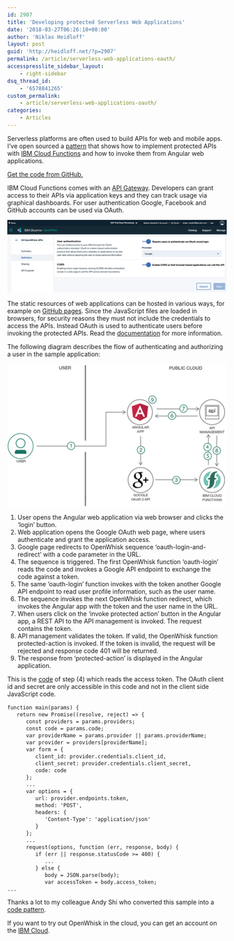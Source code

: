 ```yaml
---
id: 2907
title: 'Developing protected Serverless Web Applications'
date: '2018-03-27T06:26:10+00:00'
author: 'Niklas Heidloff'
layout: post
guid: 'http://heidloff.net/?p=2907'
permalink: /article/serverless-web-applications-oauth/
accesspresslite_sidebar_layout:
    - right-sidebar
dsq_thread_id:
    - '6578841265'
custom_permalink:
    - article/serverless-web-applications-oauth/
categories:
    - Articles
---
```


Serverless platforms are often used to build APIs for web and mobile apps. I’ve open sourced a [pattern](https://developer.ibm.com/code/patterns/develop-protected-serverless-web-applications/) that shows how to implement protected APIs with [IBM Cloud Functions](https://console.bluemix.net/openwhisk/) and how to invoke them from Angular web applications.

[Get the code from GitHub.](https://github.com/IBM/IBM-function-webapp)

IBM Cloud Functions comes with an [API Gateway](https://console.bluemix.net/docs/openwhisk/openwhisk_apigateway.html#openwhisk_apigateway). Developers can grant access to their APIs via application keys and they can track usage via graphical dashboards. For user authentication Google, Facebook and GitHub accounts can be used via OAuth.

![image](/assets/img/2018/03/serverless-webapp-1.png)

The static resources of web applications can be hosted in various ways, for example on [GitHub pages](https://console.bluemix.net/docs/tutorials/serverless-api-webapp.html?pos=2#serverless-web-application-and-api). Since the JavaScript files are loaded in browsers, for security reasons they must not include the credentials to access the APIs. Instead OAuth is used to authenticate users before invoking the protected APIs. Read the [documentation](https://console.bluemix.net/docs/apis/management/manage_apis.html#settings_api) for more information.

The following diagram describes the flow of authenticating and authorizing a user in the sample application:

![image](/assets/img/2018/03/pattern-protected-app.png)

1. User opens the Angular web application via web browser and clicks the ‘login’ button.
2. Web application opens the Google OAuth web page, where users authenticate and grant the application access.
3. Google page redirects to OpenWhisk sequence ‘oauth-login-and-redirect’ with a code parameter in the URL.
4. The sequence is triggered. The first OpenWhisk function ‘oauth-login’ reads the code and invokes a Google API endpoint to exchange the code against a token.
5. The same ‘oauth-login’ function invokes with the token another Google API endpoint to read user profile information, such as the user name.
6. The sequence invokes the next OpenWhisk function redirect, which invokes the Angular app with the token and the user name in the URL.
7. When users click on the ‘invoke protected action’ button in the Angular app, a REST API to the API management is invoked. The request contains the token.
8. API management validates the token. If valid, the OpenWhisk function protected-action is invoked. If the token is invalid, the request will be rejected and response code 401 will be returned.
9. The response from ‘protected-action’ is displayed in the Angular application.

This is the [code](https://github.com/IBM/IBM-function-webapp/blob/master/openwhisk-oauth/oauth-login.js) of step (4) which reads the access token. The OAuth client id and secret are only accessible in this code and not in the client side JavaScript code.

```
function main(params) {
   return new Promise((resolve, reject) => {
      const providers = params.providers;
      const code = params.code;
      var providerName = params.provider || params.providerName;
      var provider = providers[providerName];
      var form = {
         client_id: provider.credentials.client_id,
         client_secret: provider.credentials.client_secret,
         code: code
      };
      ...
      var options = {
         url: provider.endpoints.token,
         method: 'POST',
         headers: {
            'Content-Type': 'application/json'
         }
      };
      ...
      request(options, function (err, response, body) {
         if (err || response.statusCode >= 400) {
            ...
         } else {
            body = JSON.parse(body);
            var accessToken = body.access_token;
...
```

Thanks a lot to my colleague Andy Shi who converted this sample into a [code pattern](https://developer.ibm.com/code/patterns/).

If you want to try out OpenWhisk in the cloud, you can get an account on the [IBM Cloud](http://ibm.biz/nheidloff).